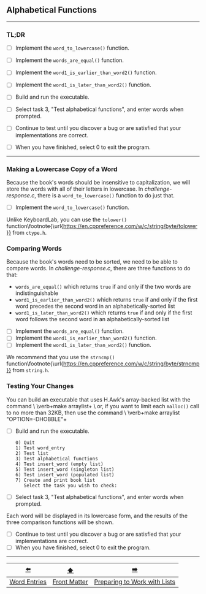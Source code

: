 ## Alphabetical Functions

---

### TL;DR

- [ ] Implement the `word_to_lowercase()` function.
- [ ] Implement the `words_are_equal()` function.
- [ ] Implement the `word1_is_earlier_than_word2()` function.
- [ ] Implement the `word1_is_later_than_word2()` function.


- [ ] Build and run the executable.
- [ ] Select task 3, "Test alphabetical functions", and enter words when prompted.
- [ ] Continue to test until you discover a bug or are satisfied that your implementations are correct.
- [ ] When you have finished, select 0 to exit the program.

---

### Making a Lowercase Copy of a Word

Because the book's words should be insensitive to capitalization, we will store the words with all of their letters in lowercase.
In *challenge-response.c*, there is a `word_to_lowercase()` function to do just that.

- [ ] Implement the `word_to_lowercase()` function.

Unlike KeyboardLab, you can use the `tolower()` function\footnote{\url{https://en.cppreference.com/w/c/string/byte/tolower}} from `ctype.h`.

### Comparing Words

Because the book's words need to be sorted, we need to be able to compare words.
In *challenge-response.c*, there are three functions to do that:

- `words_are_equal()` which returns `true` if and only if the two words are indistinguishable
- `word1_is_earlier_than_word2()` which returns `true` if and only if the first word precedes the second word in an alphabetically-sorted list
- `word1_is_later_than_word2()` which returns `true` if and only if the first word follows the second word in an alphabetically-sorted list


- [ ] Implement the `words_are_equal()` function.
- [ ] Implement the `word1_is_earlier_than_word2()` function.
- [ ] Implement the `word1_is_later_than_word2()` function.

We recommend that you use the `strncmp()` function\footnote{\url{https://en.cppreference.com/w/c/string/byte/strncmp}} from `string.h`.

### Testing Your Changes

You can build an executable that uses H.Awk's array-backed list with the command \\
\verb+make arraylist+ \\
or, if you want to limit each `malloc()` call to no more than 32KB, then use the command \\
\verb+make arraylist "OPTION=-DHOBBLE"+

- [ ] Build and run the executable.
  ```
  0) Quit
  1) Test word_entry
  2) Test list
  3) Test alphabetical functions
  4) Test insert_word (empty list)
  5) Test insert_word (singleton list)
  6) Test insert_word (populated list)
  7) Create and print book list
     Select the task you wish to check:
  ```
- [ ] Select task 3, "Test alphabetical functions", and enter words when prompted.

Each word will be displayed in its lowercase form, and the results of the three comparison functions will be shown.

- [ ] Continue to test until you discover a bug or are satisfied that your implementations are correct.
- [ ] When you have finished, select 0 to exit the program.

---

|      [⬅️](03-word-entries.md)      |      [⬆️](../README.md)      |              [➡️](05-preparing-to-work-with-lists.md)              |
|:----------------------------------:|:----------------------------:|:------------------------------------------------------------------:|
| [Word Entries](03-word-entries.md) | [Front Matter](../README.md) | [Preparing to Work with Lists](05-preparing-to-work-with-lists.md) |

